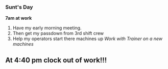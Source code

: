 ### Sunt's Day
**7am at work**
1. Have my early morning meeting.
2. Then get my passdown from 3rd shift crew
3. Help my operators start there machines up
*Work with Trainer on a new machines*
## At 4:40 pm clock out of work!!!
